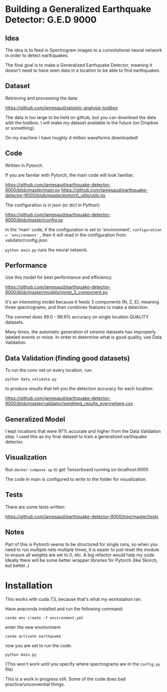# Building a Generalized Earthquake Detector: G.E.D 9000

## Idea 

The idea is to feed in Spectrogram images to a convolutional neural network in order to detect earthquakes.

The final goal is to make a Generalized Earthquake Detector, meaning it doesn't need to have seen data in a location to be able to find earthquakes.

## Dataset

Retrieving and processing the data:

https://github.com/jamesaud/seismic-analysis-toolbox


The data is too large to be held on github, but you can download the data with the toolbox. I will make my dataset available in the future (on Dropbox or something).

On my machine I have roughly 4 million waveforms downloaded!


## Code

Written in Pytorch.

If you are familar with Pytorch, the main code will look familiar:

https://github.com/jamesaud/earthquake-detector-9000/blob/master/main.py
https://github.com/jamesaud/earthquake-detector-9000/blob/master/pytorch_utils/utils.py

The configuration is in json (or dict in Python):

https://github.com/jamesaud/earthquake-detector-9000/blob/master/config.py

In the 'main' code, if the configuration is set to 'environment', `configuration = 'environment'` , then it will read in the configuration from validator/config.json.

`python main.py` runs the neural network.

## Performance

Use this model for best performance and efficiency:

https://github.com/jamesaud/earthquake-detector-9000/blob/master/models/mnist_3_component.py

It's an interesting model because it feeds 3 components (N, Z, E), meaning three spectrograms, and then combines features to make a detection.

The convnet does 99.0 - 99.9% accuracy on single location QUALITY datasets. 

Many times, the automatic generation of seismic datasets has improperly labeled events or noise. In order to determine what is good quality, use Data Validation. 

## Data Validation (finding good datasets)

To run the conv net on every location, run:

`python data_validate.py`

to produce results that tell you the detection accuracy for each location:

https://github.com/jamesaud/earthquake-detector-9000/blob/master/validator/weighted_results_everywhere.csv


## Generalized Model

I kept locations that were 97% accurate and higher from the Data Validation step. I used this as my final dataset to train a generalized earthquake detector.

## Visualization

Run `docker-compose up` to get Tensorboard running on localhost:6000

The code in main is configured to write to the folder for visualization.


## Tests

There are some tests written:

https://github.com/jamesaud/earthquake-detector-9000/tree/master/tests


## Notes

Part of this is Pytorch seems to be structured for single runs, so when you need to run multiple nets multiple times, it is easier to just reset the module to ensure all weights are set to 0, etc. A big refactor would help my code. Ideally there will be some better wrapper libraries for Pytorch (like Skorch, but better..)

# Installation

This works with cuda 7.5, because that's what my workstation ran.

Have anaconda installed and run the following command:

`conda env create -f environment.yml`

enter the new environment

`conda activate earthquake`

now you are set to run the code:

`python main.py`

(This won't work until you specify where spectrograms are in the `config.py` file)

This is a work in progress still. Some of the code does bad practice/unconvential things.
